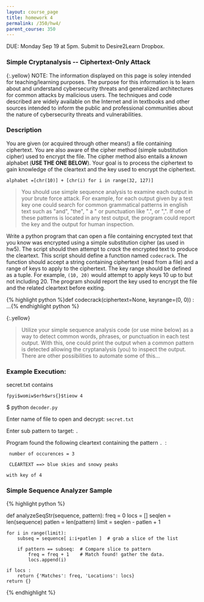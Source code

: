 ```yaml
---
layout: course_page
title: homework 4
permalink: /350/hw4/
parent_course: 350
---
```


DUE: Monday Sep 19 at 5pm. Submit to Desire2Learn Dropbox. 

### Simple Cryptanalysis -- Ciphertext-Only Attack

{:.yellow}
NOTE: The information displayed on this page is soley intended for teaching/learning purposes. The purpose for this information is to learn about and understand cybersecurity threats and generalized architectures for common attacks by malicious users. The techniques and code described are widely available on the Internet and in textbooks and other sources intended to inform the public and professional communities about the nature of cybersecurity threats and vulnerabilities.


### Description
You are given (or acquired through other means!) a file containing ciphertext. You are also aware of the cipher method (simple substitution cipher) used to encrypt the file. The cipher method also entails a *known* alphabet (**USE THE ONE BELOW**). Your goal is to process the ciphertext to gain knowledge of the cleartext and the key used to encrypt the ciphertext.


```alphabet =[chr(10)] + [chr(i) for i in range(32, 127)]```

>You should use simple sequence analysis to examine each output in your brute force attack. For example, for each output given by a test key one could search for common grammatical patterns in english text such as "and", "the", " a " or punctuation like ".", or ",". If one of these patterns is located in any test output, the program could report the key and the output for human inspection.

Write a python program that can open a file containing encrypted text that you know was encrypted using a simple substitution cipher (as used in hw5). The script should then attempt to *crack* the encrypted text to produce the cleartext. This script should define a function named ```codecrack```. The function should accept a string containing ciphertext (read from a file) and a range of keys to apply to the ciphertext. The key range should be defined as a tuple. For example, ```(10, 20)``` would attempt to apply keys 10 up to but not including 20. The program should report the key used to encrypt the file and the related cleartext before exiting.

{% highlight python %}def codecrack(ciphertext=None, keyrange=(0, 0)) :
	...{% endhighlight python %}


{:.yellow}
>Utilize your simple sequence analysis code (or use mine below) as a way to detect common words, phrases, or punctuation in each test output. With this, one could print the output when a common pattern is detected allowing the cryptanalysis (you) to inspect the output. There are other possibilities to automate some of this...


### Example Execution:
secret.txt contains 

```fpyi$womiw$erh$wrs{}$tieow 4```

$ python ```decoder.py```

Enter name of file to open and decrypt: ```secret.txt```

Enter sub pattern to target: ```. ```

Program found the following cleartext containing the pattern ```. ```:

``` number of occurences = 3```

``` CLEARTEXT ==> blue skies and snowy peaks```

``` with key of 4 ```


### Simple Sequence Analyzer Sample

{% highlight python %}

def analyzeSeqStr(sequence, pattern):
	freq = 0
	locs = []
	seqlen = len(sequence)
	patlen = len(pattern)
	limit = seqlen - patlen + 1
	
	for i in range(limit):
		subseq = sequence[ i:i+patlen ]  # grab a slice of the list
		
		if pattern == subseq:  # Compare slice to pattern
			freq = freq + 1    # Match found! gather the data.
			locs.append(i)
	
	if locs :
		return {'Matches': freq, 'Locations': locs}
	return {}

{% endhighlight %}